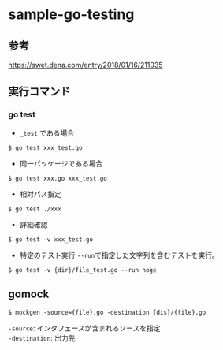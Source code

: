 # sample-go-testing

## 参考
https://swet.dena.com/entry/2018/01/16/211035

## 実行コマンド

### go test
* `_test` である場合
```
$ go test xxx_test.go
```

* 同一パッケージである場合
```
$ go test xxx.go xxx_test.go
```

* 相対パス指定
```
$ go test ./xxx
```

* 詳細確認
```
$ go test -v xxx_test.go
```

* 特定のテスト実行
`--run`で指定した文字列を含むテストを実行。

```
$ go test -v {dir}/file_test.go --run hoge
``` 
## gomock
```
$ mockgen -source={file}.go -destination {dis}/{file}.go
```
`-source`: インタフェースが含まれるソースを指定  
`-destination`: 出力先
